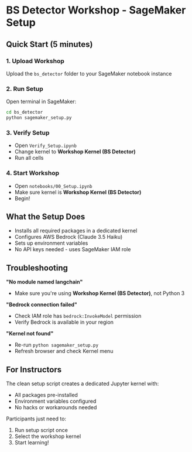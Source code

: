 # BS Detector Workshop - SageMaker Setup

## Quick Start (5 minutes)

### 1. Upload Workshop
Upload the `bs_detector` folder to your SageMaker notebook instance

### 2. Run Setup
Open terminal in SageMaker:
```bash
cd bs_detector
python sagemaker_setup.py
```

### 3. Verify Setup
- Open `Verify_Setup.ipynb`
- Change kernel to **Workshop Kernel (BS Detector)**
- Run all cells

### 4. Start Workshop
- Open `notebooks/00_Setup.ipynb`
- Make sure kernel is **Workshop Kernel (BS Detector)**
- Begin!

## What the Setup Does

- Installs all required packages in a dedicated kernel
- Configures AWS Bedrock (Claude 3.5 Haiku)
- Sets up environment variables
- No API keys needed - uses SageMaker IAM role

## Troubleshooting

**"No module named langchain"**
- Make sure you're using **Workshop Kernel (BS Detector)**, not Python 3

**"Bedrock connection failed"**
- Check IAM role has `bedrock:InvokeModel` permission
- Verify Bedrock is available in your region

**"Kernel not found"**
- Re-run `python sagemaker_setup.py`
- Refresh browser and check Kernel menu

## For Instructors

The clean setup script creates a dedicated Jupyter kernel with:
- All packages pre-installed
- Environment variables configured
- No hacks or workarounds needed

Participants just need to:
1. Run setup script once
2. Select the workshop kernel
3. Start learning!